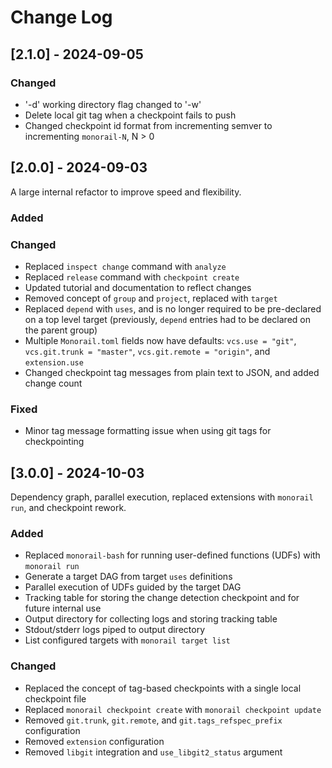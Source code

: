# Change Log

## [2.1.0] - 2024-09-05

### Changed

- '-d' working directory flag changed to '-w'
- Delete local git tag when a checkpoint fails to push
- Changed checkpoint id format from incrementing semver to incrementing `monorail-N`, N > 0
 
## [2.0.0] - 2024-09-03
  
A large internal refactor to improve speed and flexibility.
 
### Added
 
### Changed
  
- Replaced `inspect change` command with `analyze`
- Replaced `release` command with `checkpoint create`
- Updated tutorial and documentation to reflect changes
- Removed concept of `group` and `project`, replaced with `target`
- Replaced `depend` with `uses`, and is no longer required to be pre-declared on a top level target (previously, `depend` entries had to be declared on the parent group)
- Multiple `Monorail.toml` fields now have defaults: `vcs.use = "git"`, `vcs.git.trunk = "master"`, `vcs.git.remote = "origin"`, and `extension.use`
- Changed checkpoint tag messages from plain text to JSON, and added change count

### Fixed
- Minor tag message formatting issue when using git tags for checkpointing


## [3.0.0] - 2024-10-03
  
Dependency graph, parallel execution, replaced extensions with `monorail run`, and checkpoint rework.

### Added

- Replaced `monorail-bash` for running user-defined functions (UDFs) with `monorail run`
- Generate a target DAG from target `uses` definitions
- Parallel execution of UDFs guided by the target DAG
- Tracking table for storing the change detection checkpoint and for future internal use
- Output directory for collecting logs and storing tracking table
- Stdout/stderr logs piped to output directory
- List configured targets with `monorail target list`

### Changed

- Replaced the concept of tag-based checkpoints with a single local checkpoint file
- Replaced `monorail checkpoint create` with `monorail checkpoint update`
- Removed `git.trunk`, `git.remote`, and `git.tags_refspec_prefix` configuration
- Removed `extension` configuration
- Removed `libgit` integration and `use_libgit2_status` argument